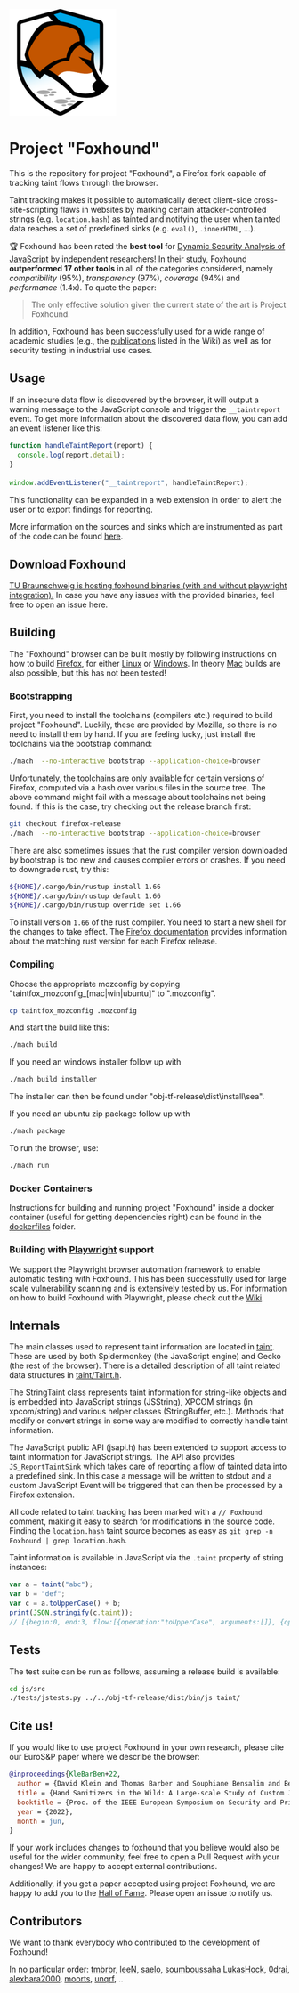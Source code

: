 ![Logo](browser/branding/foxhound/content/about-logo.png)

# Project "Foxhound"

This is the repository for project "Foxhound", a Firefox fork capable of tracking taint flows through the browser.

Taint tracking makes it possible to automatically detect client-side cross-site-scripting flaws in websites by marking certain attacker-controlled strings (e.g. `location.hash`) as tainted and notifying the user when tainted data reaches a set of predefined sinks (e.g. `eval()`, `.innerHTML`, ...).

:trophy: Foxhound has been rated the **best tool** for [Dynamic Security Analysis of JavaScript](https://www.dais.unive.it/~calzavara/papers/www25.pdf) by independent researchers! In their study, Foxhound **outperformed 17 other tools** in all of the categories considered, namely *compatibility* (95%), *transparency* (97%), *coverage* (94%) and *performance* (1.4x). To quote the paper:

>
> The only effective solution given the current state of the art is Project Foxhound.
>

In addition, Foxhound has been successfully used for a wide range of academic studies (e.g., the [publications](https://github.com/SAP/project-foxhound/wiki/Publications) listed in the Wiki) as well as for security testing in industrial use cases.

## Usage

If an insecure data flow is discovered by the browser, it will output a warning message to the JavaScript console and trigger the `__taintreport` event.
To get more information about the discovered data flow, you can add an event listener like this:

```javascript
function handleTaintReport(report) {
  console.log(report.detail);
}

window.addEventListener("__taintreport", handleTaintReport);
```

This functionality can be expanded in a web extension in order to alert the user or to export findings for reporting.

More information on the sources and sinks which are instrumented as part of the code can be found [here](taint).

## Download Foxhound

[TU Braunschweig is hosting foxhound binaries (with and without playwright 
integration).](https://foxhound.ias.tu-bs.de/)
In case you have any issues with the provided binaries, feel free to open an issue here.

## Building
The "Foxhound" browser can be built mostly by following instructions on how to build [Firefox](https://firefox-source-docs.mozilla.org/setup/), for either [Linux](https://firefox-source-docs.mozilla.org/setup/linux_build.html) or [Windows](https://firefox-source-docs.mozilla.org/setup/windows_build.html). In theory [Mac](https://firefox-source-docs.mozilla.org/setup/macos_build.html) builds are also possible, but this has not been tested!

### Bootstrapping
First, you need to install the toolchains (compilers etc.) required to build project "Foxhound". Luckily, these are provided by Mozilla, so there is no need to install them by hand.
If you are feeling lucky, just install the toolchains via the bootstrap command:

```bash
./mach  --no-interactive bootstrap --application-choice=browser
```

Unfortunately, the toolchains are only available for certain versions of Firefox, computed via a hash over various files in the source tree.
The above command might fail with a message about toolchains not being found. If this is the case, try checking out the release branch first:

```bash
git checkout firefox-release
./mach  --no-interactive bootstrap --application-choice=browser
```

There are also sometimes issues that the rust compiler version downloaded by bootstrap is too new and causes compiler errors or crashes.
If you need to downgrade rust, try this:

```bash
${HOME}/.cargo/bin/rustup install 1.66
${HOME}/.cargo/bin/rustup default 1.66
${HOME}/.cargo/bin/rustup override set 1.66
```

To install version `1.66` of the rust compiler. You need to start a new shell for the changes to take effect.
The [Firefox documentation](https://firefox-source-docs.mozilla.org/writing-rust-code/update-policy.html#schedule) provides information about the matching rust version for each Firefox release.

### Compiling

Choose the appropriate mozconfig by copying "taintfox_mozconfig\_[mac|win|ubuntu]" to ".mozconfig".

```bash
cp taintfox_mozconfig .mozconfig
```

And start the build like this:

```bash
./mach build
```

If you need an windows installer follow up with
```bash
./mach build installer
```
The installer can then be found under "obj-tf-release\dist\install\sea\".

If you need an ubuntu zip package follow up with
```bash
./mach package
```
To run the browser, use:
```bash
./mach run
```

### Docker Containers
Instructions for building and running project "Foxhound" inside a docker container (useful for getting dependencies right) can be found in the [dockerfiles](dockerfiles) folder.

### Building with [Playwright](https://playwright.dev) support

We support the Playwright browser automation framework to enable automatic testing with Foxhound.
This has been successfully used for large scale vulnerability scanning and is extensively tested by us.
For information on how to build Foxhound with Playwright, please check out the [Wiki](https://github.com/SAP/project-foxhound/wiki/Building-Foxhound-(with-playwright-integration)).


## Internals

The main classes used to represent taint information are located in [taint](taint). These are used by both Spidermonkey (the JavaScript engine)
and Gecko (the rest of the browser). There is a detailed description of all taint related data structures in [taint/Taint.h](taint/Taint.h).

The StringTaint class represents taint information for string-like objects and is embedded into JavaScript strings (JSString), XPCOM strings
(in xpcom/string) and various helper classes (StringBuffer, etc.). Methods that modify or convert strings in some way are modified to
correctly handle taint information.

The JavaScript public API (jsapi.h) has been extended to support access to taint information for JavaScript strings. The API also provides
`JS_ReportTaintSink` which takes care of reporting a flow of tainted data into a predefined sink.
In this case a message will be written to stdout and a custom JavaScript Event will be triggered that can then be processed by a Firefox extension.

All code related to taint tracking has been marked with a `// Foxhound` comment, making it easy to search for modifications in the source code.
Finding the `location.hash` taint source becomes as easy as `git grep -n Foxhound | grep location.hash`.

Taint information is available in JavaScript via the `.taint` property of string instances:

```javaScript
var a = taint("abc");
var b = "def";
var c = a.toUpperCase() + b;
print(JSON.stringify(c.taint));
// [{begin:0, end:3, flow:[{operation:"toUpperCase", arguments:[]}, {operation:"Manual taint source", arguments:["abc"]}]}]
```

## Tests

The test suite can be run as follows, assuming a release build is available:

```bash
cd js/src
./tests/jstests.py ../../obj-tf-release/dist/bin/js taint/
```

## Cite us!

If you would like to use project Foxhound in your own research, please cite our EuroS&P paper where we describe the browser:

```bibtex
@inproceedings{KleBarBen+22,
  author = {David Klein and Thomas Barber and Souphiane Bensalim and Ben Stock and Martin Johns},
  title = {Hand Sanitizers in the Wild: A Large-scale Study of Custom JavaScript Sanitizer Functions},
  booktitle = {Proc. of the IEEE European Symposium on Security and Privacy},
  year = {2022},
  month = jun,
}
```

If your work includes changes to foxhound that you believe would also be useful for the wider community, feel free to open a Pull Request with your changes! We are happy to accept external contributions.

Additionally, if you get a paper accepted using project Foxhound, we are happy to add you to the [Hall of Fame](https://github.com/SAP/project-foxhound/wiki/Publications). Please open an issue to notify us.

## Contributors

We want to thank everybody who contributed to the development of Foxhound!

In no particular order: [tmbrbr](https://github.com/tmbrbr), [leeN](https://github.com/leeN), [saelo](https://github.com/saelo), [soumboussaha](https://github.com/soumboussaha) [LukasHock](https://github.com/LukasHock), [0drai](https://github.com/0drai), [alexbara2000](https://github.com/alexbara2000), [moorts](https://github.com/moorts), [unqrf](https://github.com/unqrf), ..
